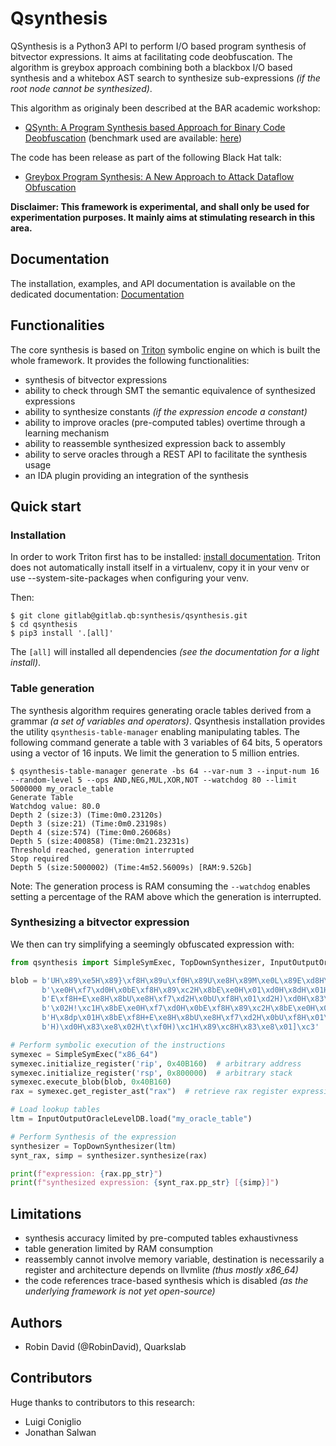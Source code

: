 # Qsynthesis

QSynthesis is a Python3 API to perform I/O based program synthesis
of bitvector expressions. It aims at facilitating code deobfuscation.
The algorithm is greybox approach combining both a blackbox I/O based
synthesis and a whitebox AST search to synthesize sub-expressions *(if
the root node cannot be synthesized)*. 

This algorithm as originaly been described at the BAR academic workshop:

* [QSynth: A Program Synthesis based Approach for Binary Code Deobfuscation](https://archive.bar/pdfs/bar2020-preprint9.pdf)
  (benchmark used are available: [here](https://github.com/werew/qsynth-artifacts))

The code has been release as part of the following Black Hat talk:

* [Greybox Program Synthesis: A New Approach to Attack Dataflow Obfuscation](https://www.blackhat.com/us-21/briefings/schedule/index.html#greybox-program-synthesis-a-new-approach-to-attack-dataflow-obfuscation-22930)

**Disclaimer: This framework is experimental, and shall only be used for experimentation purposes.
It mainly aims at stimulating research in this area.**


## Documentation

The installation, examples, and API documentation is available on the dedicated documentation: [Documentation](https://quarkslab.github.io/qsynthesis)


## Functionalities

The core synthesis is based on [Triton](https://triton.quarkslab.com) symbolic engine on which is built
the whole framework. It provides the following functionalities:

* synthesis of bitvector expressions
* ability to check through SMT the semantic equivalence of synthesized expressions
* ability to synthesize constants *(if the expression encode a constant)*
* ability to improve oracles (pre-computed tables) overtime through a learning mechanism
* ability to reassemble synthesized expression back to assembly
* ability to serve oracles through a REST API to facilitate the synthesis usage  
* an IDA plugin providing an integration of the synthesis


## Quick start

### Installation

In order to work Triton first has to be installed: [install documentation](https://triton.quarkslab.com/documentation/doxygen/index.html#install_sec).
Triton does not automatically install itself in a virtualenv, copy it in your venv or use --system-site-packages when configuring your venv.

Then:

    $ git clone gitlab@gitlab.qb:synthesis/qsynthesis.git
    $ cd qsynthesis
    $ pip3 install '.[all]'

The ``[all]`` will installed all dependencies *(see the documentation for a light install)*.

### Table generation

The synthesis algorithm requires generating oracle tables derived from a grammar *(a
set of variables and operators)*. Qsynthesis installation provides the utility ``qsynthesis-table-manager``
enabling manipulating tables. The following command generate a table with 3 variables of 64 bits,
5 operators using a vector of 16 inputs. We limit the generation to 5 million entries.

    $ qsynthesis-table-manager generate -bs 64 --var-num 3 --input-num 16 --random-level 5 --ops AND,NEG,MUL,XOR,NOT --watchdog 80 --limit 5000000 my_oracle_table
    Generate Table
    Watchdog value: 80.0
    Depth 2 (size:3) (Time:0m0.23120s)
    Depth 3 (size:21) (Time:0m0.23198s)
    Depth 4 (size:574) (Time:0m0.26068s)
    Depth 5 (size:400858) (Time:0m21.23231s)
    Threshold reached, generation interrupted
    Stop required
    Depth 5 (size:5000002) (Time:4m52.56009s) [RAM:9.52Gb]



Note: The generation process is RAM consuming the ``--watchdog`` enables setting a
percentage of the RAM above which the generation is interrupted.

### Synthesizing a bitvector expression

We then can try simplifying a seemingly obfuscated expression with:

```python
from qsynthesis import SimpleSymExec, TopDownSynthesizer, InputOutputOracleLevelDB

blob = b'UH\x89\xe5H\x89}\xf8H\x89u\xf0H\x89U\xe8H\x89M\xe0L\x89E\xd8H\x8bE' \
       b'\xe0H\xf7\xd0H\x0bE\xf8H\x89\xc2H\x8bE\xe0H\x01\xd0H\x8dH\x01H\x8b' \
       b'E\xf8H+E\xe8H\x8bU\xe8H\xf7\xd2H\x0bU\xf8H\x01\xd2H)\xd0H\x83\xe8' \
       b'\x02H!\xc1H\x8bE\xe0H\xf7\xd0H\x0bE\xf8H\x89\xc2H\x8bE\xe0H\x01\xd0' \
       b'H\x8dp\x01H\x8bE\xf8H+E\xe8H\x8bU\xe8H\xf7\xd2H\x0bU\xf8H\x01\xd2' \
       b'H)\xd0H\x83\xe8\x02H\t\xf0H)\xc1H\x89\xc8H\x83\xe8\x01]\xc3'

# Perform symbolic execution of the instructions
symexec = SimpleSymExec("x86_64")
symexec.initialize_register('rip', 0x40B160)  # arbitrary address
symexec.initialize_register('rsp', 0x800000)  # arbitrary stack
symexec.execute_blob(blob, 0x40B160)
rax = symexec.get_register_ast("rax")  # retrieve rax register expressions

# Load lookup tables
ltm = InputOutputOracleLevelDB.load("my_oracle_table")

# Perform Synthesis of the expression
synthesizer = TopDownSynthesizer(ltm)
synt_rax, simp = synthesizer.synthesize(rax)

print(f"expression: {rax.pp_str}")
print(f"synthesized expression: {synt_rax.pp_str} [{simp}]")
```

## Limitations

* synthesis accuracy limited by pre-computed tables exhaustivness
* table generation limited by RAM consumption
* reassembly cannot involve memory variable, destination is necessarily a register and
  architecture depends on llvmlite *(thus mostly x86_64)*
* the code references trace-based synthesis which is disabled *(as the underlying
  framework is not yet open-source)*  

## Authors

* Robin David (@RobinDavid), Quarkslab

## Contributors

Huge thanks to contributors to this research:

* Luigi Coniglio
* Jonathan Salwan
